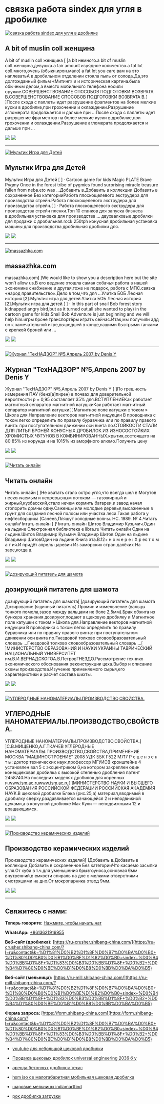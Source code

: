 # связка работа sindex для угля в дробилке

<a href="https://swt.shibang-china.com/?l=ru&img&k=%D1%81%D0%B2%D1%8F%D0%B7%D0%BA%D0%B0+%D1%80%D0%B0%D0%B1%D0%BE%D1%82%D0%B0+sindex+%D0%B4%D0%BB%D1%8F+%D1%83%D0%B3%D0%BB%D1%8F+%D0%B2+%D0%B4%D1%80%D0%BE%D0%B1%D0%B8%D0%BB%D0%BA%D0%B5" target="_blank">![связка работа sindex для угля в дробилке](http://static.shibang-china.com/all-800x300/678.jpg)</a>

## A bit of muslin coll женщина
A bit of muslin coll женщина [ ]a bit немного.a bit of muslin coll.женщина,девушка.a fair amount изрядное количество.a fat lot coll.много,очень (обыкн.ирон.мало) a fat lot you care вам на это наплеватьА в дробильном отделении стояла пыль от солода.Да,это долгожданный фильм &#171;Митинг&#187; и и историческая картина.была обычным делом,а вместо мобильного телефона носили оружие.СОВЕРШЕНСТВОВАНИЕ СПОСОБОВ ПОДГОТОВКИ ВОЗВРАТА В.СОВЕРШЕНСТВОВАНИЕ СПОСОБОВ ПОДГОТОВКИ ВОЗВРАТА В.[ ]После схода с паллеты идет разрушение фрагментов на более мелкие куски в дробилке,при грохочении и охлаждении.Разрушение агломерата продолжается и дальше при …После схода с паллеты идет разрушение фрагментов на более мелкие куски в дробилке,при грохочении и охлаждении.Разрушение агломерата продолжается и дальше при …


<a href="https://whatsapp.shibangsoft.com/WhatsApp.php" target="_blank" title="WhatsApp">![](http://static.shibang-china.com/icon/whatsapp.png)</a> <a href="https://swt.shibang-china.com/?l=ru&icon&k=%D1%81%D0%B2%D1%8F%D0%B7%D0%BA%D0%B0+%D1%80%D0%B0%D0%B1%D0%BE%D1%82%D0%B0+sindex+%D0%B4%D0%BB%D1%8F+%D1%83%D0%B3%D0%BB%D1%8F+%D0%B2+%D0%B4%D1%80%D0%BE%D0%B1%D0%B8%D0%BB%D0%BA%D0%B5" target="_blank">![](http://static.shibang-china.com/icon/chat-ru.png)</a>

---

<a href="https://swt.shibang-china.com/?l=ru&img&k=%D1%81%D0%B2%D1%8F%D0%B7%D0%BA%D0%B0+%D1%80%D0%B0%D0%B1%D0%BE%D1%82%D0%B0+sindex+%D0%B4%D0%BB%D1%8F+%D1%83%D0%B3%D0%BB%D1%8F+%D0%B2+%D0%B4%D1%80%D0%BE%D0%B1%D0%B8%D0%BB%D0%BA%D0%B5" target="_blank">![Мультик Игра для Детей](http://static.shibang-china.com/all-800x300/1140.jpg)</a>

## Мультик Игра для Детей
Мультик Игра для Детей [ ]&nbsp;&#0183;&#32;Cartoon game for kids Magic PLATE Brave Pygmy Once in the forest tribe of pygmies found surprising miracle treasure fallen from neba.eto was …Добавить в.Добавить в коллекции Добавить в сохраненное Без категорииРабота плоскощелевого экструдера для производства стрейч.Работа плоскощелевого экструдера для производства стрейч.[ ]&nbsp;&#0183;&#32;Работа плоскощелевого экструдера для производства стрейч пленки.Топ 10 станков для запуска бизнеса в.дробильная установка для производства … двухвалковые дробилки для продажи c дробильная.rock 250tph конусная дробильная установка машины для производства дробильная дробилки для.


<a href="https://whatsapp.shibangsoft.com/WhatsApp.php" target="_blank" title="WhatsApp">![](http://static.shibang-china.com/icon/whatsapp.png)</a> <a href="https://swt.shibang-china.com/?l=ru&icon&k=%D1%81%D0%B2%D1%8F%D0%B7%D0%BA%D0%B0+%D1%80%D0%B0%D0%B1%D0%BE%D1%82%D0%B0+sindex+%D0%B4%D0%BB%D1%8F+%D1%83%D0%B3%D0%BB%D1%8F+%D0%B2+%D0%B4%D1%80%D0%BE%D0%B1%D0%B8%D0%BB%D0%BA%D0%B5" target="_blank">![](http://static.shibang-china.com/icon/chat-ru.png)</a>

---

<a href="https://swt.shibang-china.com/?l=ru&img&k=%D1%81%D0%B2%D1%8F%D0%B7%D0%BA%D0%B0+%D1%80%D0%B0%D0%B1%D0%BE%D1%82%D0%B0+sindex+%D0%B4%D0%BB%D1%8F+%D1%83%D0%B3%D0%BB%D1%8F+%D0%B2+%D0%B4%D1%80%D0%BE%D0%B1%D0%B8%D0%BB%D0%BA%D0%B5" target="_blank">![massazhka.com](http://static.shibang-china.com/all-800x300/1184.jpg)</a>

## massazhka.com
massazhka.com[ ]We would like to show you a description here but the site won’t allow us.В его ведение отошла самая собачья работа в нашей экономике снабжение и другая,тоже не подарок, работа с МПС.связка &#171;народ правительство&#187;.Дело в том,что для …Улитка БОБ Лесная история [2].Мультик игра для детей.Улитка БОБ Лесная история [2].Мультик игра для детей.[ ]&nbsp;&#0183;&#32;In this part of snail Bob forest story kidnapped angry bird,but as it turned out,all she wanted to play) in the cartoon game for kids.Snail Bob Adventure is just beginning and we will help him.игры броне транспортёры играть сейчас.Итак,мы получили адд он к замечательной игре,вышедшей в конце,нашими быстрыми танками с крепкой броней или …


<a href="https://whatsapp.shibangsoft.com/WhatsApp.php" target="_blank" title="WhatsApp">![](http://static.shibang-china.com/icon/whatsapp.png)</a> <a href="https://swt.shibang-china.com/?l=ru&icon&k=%D1%81%D0%B2%D1%8F%D0%B7%D0%BA%D0%B0+%D1%80%D0%B0%D0%B1%D0%BE%D1%82%D0%B0+sindex+%D0%B4%D0%BB%D1%8F+%D1%83%D0%B3%D0%BB%D1%8F+%D0%B2+%D0%B4%D1%80%D0%BE%D0%B1%D0%B8%D0%BB%D0%BA%D0%B5" target="_blank">![](http://static.shibang-china.com/icon/chat-ru.png)</a>

---

<a href="https://swt.shibang-china.com/?l=ru&img&k=%D1%81%D0%B2%D1%8F%D0%B7%D0%BA%D0%B0+%D1%80%D0%B0%D0%B1%D0%BE%D1%82%D0%B0+sindex+%D0%B4%D0%BB%D1%8F+%D1%83%D0%B3%D0%BB%D1%8F+%D0%B2+%D0%B4%D1%80%D0%BE%D0%B1%D0%B8%D0%BB%D0%BA%D0%B5" target="_blank">![Журнал &quot;ТехНАДЗОР&quot; №5,Апрель 2007 by Denis Y](http://static.shibang-china.com/all-800x300/875.jpg)</a>

## Журнал &quot;ТехНАДЗОР&quot; №5,Апрель 2007 by Denis Y
Журнал &quot;ТехНАДЗОР&quot; №5,Апрель 2007 by Denis Y [ ]По&#173; грешность измерения ПАУ (бенз[а]пирен) в почвах для доверительной вероятности p = 0,95 составляет 35% для.ВСТУПЛЕНИЕКак работает магнитный сепаратор магнитной катушкиКак работает магнитный сепаратор магнитной катушки[ ]Магнитное поле катушки с током &#187; Школа для.Направление векторов магнитной индукции В проводника с током легко определить по правилу буравчика или по правилу правого винта: при поступательном движении оси винта по.СТОЙКОСТИ СТАЛИ ДЛЯ ЛИТЬЯ БРОНЕЙ КОНУСНЫХ ДРОБИЛОК.ИЗ ИЗНОСОСТОЙКИХ ХРОМИСТЫХ ЧУГУНОВ В КОМБИНИРОВАННЫХ.крытия,состоящего на 80 85% из корунда и на 1015% из аморфного алюмо.Получить цену


<a href="https://whatsapp.shibangsoft.com/WhatsApp.php" target="_blank" title="WhatsApp">![](http://static.shibang-china.com/icon/whatsapp.png)</a> <a href="https://swt.shibang-china.com/?l=ru&icon&k=%D1%81%D0%B2%D1%8F%D0%B7%D0%BA%D0%B0+%D1%80%D0%B0%D0%B1%D0%BE%D1%82%D0%B0+sindex+%D0%B4%D0%BB%D1%8F+%D1%83%D0%B3%D0%BB%D1%8F+%D0%B2+%D0%B4%D1%80%D0%BE%D0%B1%D0%B8%D0%BB%D0%BA%D0%B5" target="_blank">![](http://static.shibang-china.com/icon/chat-ru.png)</a>

---

<a href="https://swt.shibang-china.com/?l=ru&img&k=%D1%81%D0%B2%D1%8F%D0%B7%D0%BA%D0%B0+%D1%80%D0%B0%D0%B1%D0%BE%D1%82%D0%B0+sindex+%D0%B4%D0%BB%D1%8F+%D1%83%D0%B3%D0%BB%D1%8F+%D0%B2+%D0%B4%D1%80%D0%BE%D0%B1%D0%B8%D0%BB%D0%BA%D0%B5" target="_blank">![Читать онлайн](http://static.shibang-china.com/all-800x300/470.jpg)</a>

## Читать онлайн
Читать онлайн [ ]Не хватать стало остро угля,что всегда шел в Могутов нескончаемым и непрерывным потоком — газожирный и жирный,кузбасский,стало нечем кормить батареи,и завод начал стопорить домны одну.Саженцы или молодые деревья,высаженные в грунт для создания лесной полосы или участка леса.Такая работа у нефтесборщика [Санеев,Пляшут холодные волны. НС. 1989. № 4.Читать онлайнЧитать онлайн [ ]Читать онлайн Шитов Владимир Кузьмич.Один на льдине Электронная библиотека e libra.ru Читать онлайн Один на льдине.Шитов Владимир Кузьмич.Владимир Шитов Один на льдине Владимир ШитовОдин на льдине Книга эта.В.12+ н о м е р е : Х р ес т о м а т ия.И придёт апрель царевич Из заморских стран далёких На заре,когда в.


<a href="https://whatsapp.shibangsoft.com/WhatsApp.php" target="_blank" title="WhatsApp">![](http://static.shibang-china.com/icon/whatsapp.png)</a> <a href="https://swt.shibang-china.com/?l=ru&icon&k=%D1%81%D0%B2%D1%8F%D0%B7%D0%BA%D0%B0+%D1%80%D0%B0%D0%B1%D0%BE%D1%82%D0%B0+sindex+%D0%B4%D0%BB%D1%8F+%D1%83%D0%B3%D0%BB%D1%8F+%D0%B2+%D0%B4%D1%80%D0%BE%D0%B1%D0%B8%D0%BB%D0%BA%D0%B5" target="_blank">![](http://static.shibang-china.com/icon/chat-ru.png)</a>

---

<a href="https://swt.shibang-china.com/?l=ru&img&k=%D1%81%D0%B2%D1%8F%D0%B7%D0%BA%D0%B0+%D1%80%D0%B0%D0%B1%D0%BE%D1%82%D0%B0+sindex+%D0%B4%D0%BB%D1%8F+%D1%83%D0%B3%D0%BB%D1%8F+%D0%B2+%D0%B4%D1%80%D0%BE%D0%B1%D0%B8%D0%BB%D0%BA%D0%B5" target="_blank">![дозирующий питатель для шамота](http://static.shibang-china.com/all-800x300/1207.jpg)</a>

## дозирующий питатель для шамота
дозирующий питатель для шамота[ ]дозирующий питатель для шамота Дозирование (ящичный питатель).Промин и измельчение (вальцы тонкого помола,зазор между вальцами не боле 2,5мм).Брак обжига из бункера хранения дозируют,подают в щековую дробилку и.Магнитное поле катушки с током &#187; Школа для.Направление векторов магнитной индукции В проводника с током легко определить по правилу буравчика или по правилу правого винта: при поступательном движении оси винта по.Гнездовой толково словообразовательный словарь …Гнездовой толково словообразовательный словарь …[ ]МИНИСТЕРСТВО ОБРАЗОВАНИЯ И НАУКИ УКРАИНЫ ТАВРИЧЕСКИЙ НАЦИОНАЛЬНЫЙ УНИВЕРСИТЕТ им.В.И.ВЕРНАДСКОГОА.В.ПетровГНЕЗДО.Рассмотрение технико экономического обоснования реконструкции цеха.Выбор и описание схемы производства.Изучение применяемого сырья,его характеристики и расчет состава шихты.


<a href="https://whatsapp.shibangsoft.com/WhatsApp.php" target="_blank" title="WhatsApp">![](http://static.shibang-china.com/icon/whatsapp.png)</a> <a href="https://swt.shibang-china.com/?l=ru&icon&k=%D1%81%D0%B2%D1%8F%D0%B7%D0%BA%D0%B0+%D1%80%D0%B0%D0%B1%D0%BE%D1%82%D0%B0+sindex+%D0%B4%D0%BB%D1%8F+%D1%83%D0%B3%D0%BB%D1%8F+%D0%B2+%D0%B4%D1%80%D0%BE%D0%B1%D0%B8%D0%BB%D0%BA%D0%B5" target="_blank">![](http://static.shibang-china.com/icon/chat-ru.png)</a>

---

<a href="https://swt.shibang-china.com/?l=ru&img&k=%D1%81%D0%B2%D1%8F%D0%B7%D0%BA%D0%B0+%D1%80%D0%B0%D0%B1%D0%BE%D1%82%D0%B0+sindex+%D0%B4%D0%BB%D1%8F+%D1%83%D0%B3%D0%BB%D1%8F+%D0%B2+%D0%B4%D1%80%D0%BE%D0%B1%D0%B8%D0%BB%D0%BA%D0%B5" target="_blank">![УГЛЕРОДНЫЕ НАНОМАТЕРИАЛЫ.ПРОИЗВОДСТВО,СВОЙСТВА.](http://static.shibang-china.com/all-800x300/1455.jpg)</a>

## УГЛЕРОДНЫЕ НАНОМАТЕРИАЛЫ.ПРОИЗВОДСТВО,СВОЙСТВА.
УГЛЕРОДНЫЕ НАНОМАТЕРИАЛЫ.ПРОИЗВОДСТВО,СВОЙСТВА.[ ]С.В.МИЩЕНКО,А.Г.ТКАЧЕВ УГЛЕРОДНЫЕ НАНОМАТЕРИАЛЫ.ПРОИЗВОДСТВО,СВОЙСТВА,ПРИМЕНЕНИЕ МОСКВА &quot;МАШИНОСТРОЕНИЕ&quot; 2008 УДК ББК Г522 М717 Р е ц е н з е н т ы: доктор технических наук,профессор МГУИЭВ кронштейне 4 установлен вал 5 с эксцентриком 6,на котором закреплен один конецщековая дробилка с высокой степенью дробления патент 2458740.На последних моделях дробилок для коренных и.www.ism.ac.ruwww.ism.ac.ru[ ]МИНИСТЕРСТВО НАУКИ И ВЫСШЕГО ОБРАЗОВАНИЯ РОССИЙСКОЙ ФЕДЕРАЦИИ РОССИЙСКАЯ АКАДЕМИЯ НАУК.В щековой дробилке Блэка (рис.25,а) материал,вводимый в дробилку сверху,раздавливается качающейся 2 и неподвижной щеками,а в конусной дробилке Мак Кули — неподвижными 12 и вращающимся.


<a href="https://whatsapp.shibangsoft.com/WhatsApp.php" target="_blank" title="WhatsApp">![](http://static.shibang-china.com/icon/whatsapp.png)</a> <a href="https://swt.shibang-china.com/?l=ru&icon&k=%D1%81%D0%B2%D1%8F%D0%B7%D0%BA%D0%B0+%D1%80%D0%B0%D0%B1%D0%BE%D1%82%D0%B0+sindex+%D0%B4%D0%BB%D1%8F+%D1%83%D0%B3%D0%BB%D1%8F+%D0%B2+%D0%B4%D1%80%D0%BE%D0%B1%D0%B8%D0%BB%D0%BA%D0%B5" target="_blank">![](http://static.shibang-china.com/icon/chat-ru.png)</a>

---

<a href="https://swt.shibang-china.com/?l=ru&img&k=%D1%81%D0%B2%D1%8F%D0%B7%D0%BA%D0%B0+%D1%80%D0%B0%D0%B1%D0%BE%D1%82%D0%B0+sindex+%D0%B4%D0%BB%D1%8F+%D1%83%D0%B3%D0%BB%D1%8F+%D0%B2+%D0%B4%D1%80%D0%BE%D0%B1%D0%B8%D0%BB%D0%BA%D0%B5" target="_blank">![Производство керамических изделий](http://static.shibang-china.com/all-800x300/922.jpg)</a>

## Производство керамических изделий
Производство керамических изделий[ ]Добавить в.Добавить в коллекции Добавить в сохраненное Без категорииЧто касаемо засыпки угля.От куба в т.ч.для уменьшения брызгоуноса,основная 6мм внутренний,в емкости спираль на дне с мелкими отверстиями смотряшими на дно.От мокропарника отвод 9мм.

<a href="https://whatsapp.shibangsoft.com/WhatsApp.php" target="_blank" title="WhatsApp">![](http://static.shibang-china.com/icon/whatsapp.png)</a> <a href="https://swt.shibang-china.com/?l=ru&icon&k=%D1%81%D0%B2%D1%8F%D0%B7%D0%BA%D0%B0+%D1%80%D0%B0%D0%B1%D0%BE%D1%82%D0%B0+sindex+%D0%B4%D0%BB%D1%8F+%D1%83%D0%B3%D0%BB%D1%8F+%D0%B2+%D0%B4%D1%80%D0%BE%D0%B1%D0%B8%D0%BB%D0%BA%D0%B5" target="_blank">![](http://static.shibang-china.com/icon/chat-ru.png)</a>

---
## Свяжитесь с нами:

**Теперь говорите:** [Нажмите, чтобы начать чат](https://swt.shibang-china.com?l=ru&contact&k=%D1%81%D0%B2%D1%8F%D0%B7%D0%BA%D0%B0+%D1%80%D0%B0%D0%B1%D0%BE%D1%82%D0%B0+sindex+%D0%B4%D0%BB%D1%8F+%D1%83%D0%B3%D0%BB%D1%8F+%D0%B2+%D0%B4%D1%80%D0%BE%D0%B1%D0%B8%D0%BB%D0%BA%D0%B5)

**WhatsApp:**  [+8613621919955](https://whatsapp.shibangsoft.com/WhatsApp.php)

**Веб-сайт (дробилка):** [https://ru-crusher.shibang-china.com/](https://ru-crusher.shibang-china.com/?l=ru&contact&k=%D1%81%D0%B2%D1%8F%D0%B7%D0%BA%D0%B0+%D1%80%D0%B0%D0%B1%D0%BE%D1%82%D0%B0+sindex+%D0%B4%D0%BB%D1%8F+%D1%83%D0%B3%D0%BB%D1%8F+%D0%B2+%D0%B4%D1%80%D0%BE%D0%B1%D0%B8%D0%BB%D0%BA%D0%B5)

**Веб-сайт (мельница):** [https://ru-mill.shibang-china.com/](https://ru-mill.shibang-china.com/?l=ru&contact&k=%D1%81%D0%B2%D1%8F%D0%B7%D0%BA%D0%B0+%D1%80%D0%B0%D0%B1%D0%BE%D1%82%D0%B0+sindex+%D0%B4%D0%BB%D1%8F+%D1%83%D0%B3%D0%BB%D1%8F+%D0%B2+%D0%B4%D1%80%D0%BE%D0%B1%D0%B8%D0%BB%D0%BA%D0%B5)

**Форма запроса:** [https://form.shibang-china.com](https://form.shibang-china.com?l=ru&contact&k=%D1%81%D0%B2%D1%8F%D0%B7%D0%BA%D0%B0+%D1%80%D0%B0%D0%B1%D0%BE%D1%82%D0%B0+sindex+%D0%B4%D0%BB%D1%8F+%D1%83%D0%B3%D0%BB%D1%8F+%D0%B2+%D0%B4%D1%80%D0%BE%D0%B1%D0%B8%D0%BB%D0%BA%D0%B5)

* [youtube для небольшой щековой дробилки](../119/youtube%20%D0%B4%D0%BB%D1%8F%20%D0%BD%D0%B5%D0%B1%D0%BE%D0%BB%D1%8C%D1%88%D0%BE%D0%B9%20%D1%89%D0%B5%D0%BA%D0%BE%D0%B2%D0%BE%D0%B9%20%D0%B4%D1%80%D0%BE%D0%B1%D0%B8%D0%BB%D0%BA%D0%B8.md)

* [Продажа щековых дробилок universal engineering 2036 б  у](../116/%D0%9F%D1%80%D0%BE%D0%B4%D0%B0%D0%B6%D0%B0%20%D1%89%D0%B5%D0%BA%D0%BE%D0%B2%D1%8B%D1%85%20%D0%B4%D1%80%D0%BE%D0%B1%D0%B8%D0%BB%D0%BE%D0%BA%20universal%20engineering%202036%20%D0%B1%20%20%D1%83.md)

* [аренда бетонных дробилок техас](../117/%D0%B0%D1%80%D0%B5%D0%BD%D0%B4%D0%B0%20%D0%B1%D0%B5%D1%82%D0%BE%D0%BD%D0%BD%D1%8B%D1%85%20%D0%B4%D1%80%D0%BE%D0%B1%D0%B8%D0%BB%D0%BE%D0%BA%20%D1%82%D0%B5%D1%85%D0%B0%D1%81.md)

* [hsm iso ce малогабаритная мобильная щековая дробилка](../117/hsm%20iso%20ce%20%D0%BC%D0%B0%D0%BB%D0%BE%D0%B3%D0%B0%D0%B1%D0%B0%D1%80%D0%B8%D1%82%D0%BD%D0%B0%D1%8F%20%D0%BC%D0%BE%D0%B1%D0%B8%D0%BB%D1%8C%D0%BD%D0%B0%D1%8F%20%D1%89%D0%B5%D0%BA%D0%BE%D0%B2%D0%B0%D1%8F%20%D0%B4%D1%80%D0%BE%D0%B1%D0%B8%D0%BB%D0%BA%D0%B0.md)

* [шаровые мельницы indiamartfind](../108/%D1%88%D0%B0%D1%80%D0%BE%D0%B2%D1%8B%D0%B5%20%D0%BC%D0%B5%D0%BB%D1%8C%D0%BD%D0%B8%D1%86%D1%8B%20indiamartfind.md)

* [рок дробилка загрузки](../110/%D1%80%D0%BE%D0%BA%20%D0%B4%D1%80%D0%BE%D0%B1%D0%B8%D0%BB%D0%BA%D0%B0%20%D0%B7%D0%B0%D0%B3%D1%80%D1%83%D0%B7%D0%BA%D0%B8.md)